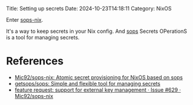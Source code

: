 Title: Setting up secrets
Date: 2024-10-23T14:18:11
Category: NixOS

Enter [sops-nix](https://github.com/Mic92/sops-nix).

It's a way to keep secrets in your Nix config.
And [sops](https://github.com/getsops/sops#2usage) Secrets OPerationS is a tool for managing secrets.

[^NOTE]: Sops can use different backends, it'd be cool if it could use ESC.
Sops-nix can only use `age` and `GPG` though[^1]. 🙁


[^1]: [feature request: support for external key management · Issue #629 · Mic92/sops-nix](https://github.com/Mic92/sops-nix/issues/629)

# References

- [Mic92/sops-nix: Atomic secret provisioning for NixOS based on sops](https://github.com/Mic92/sops-nix)
- [getsops/sops: Simple and flexible tool for managing secrets](https://github.com/getsops/sops#2usage)
- [feature request: support for external key management · Issue #629 · Mic92/sops-nix](https://github.com/Mic92/sops-nix/issues/629)
